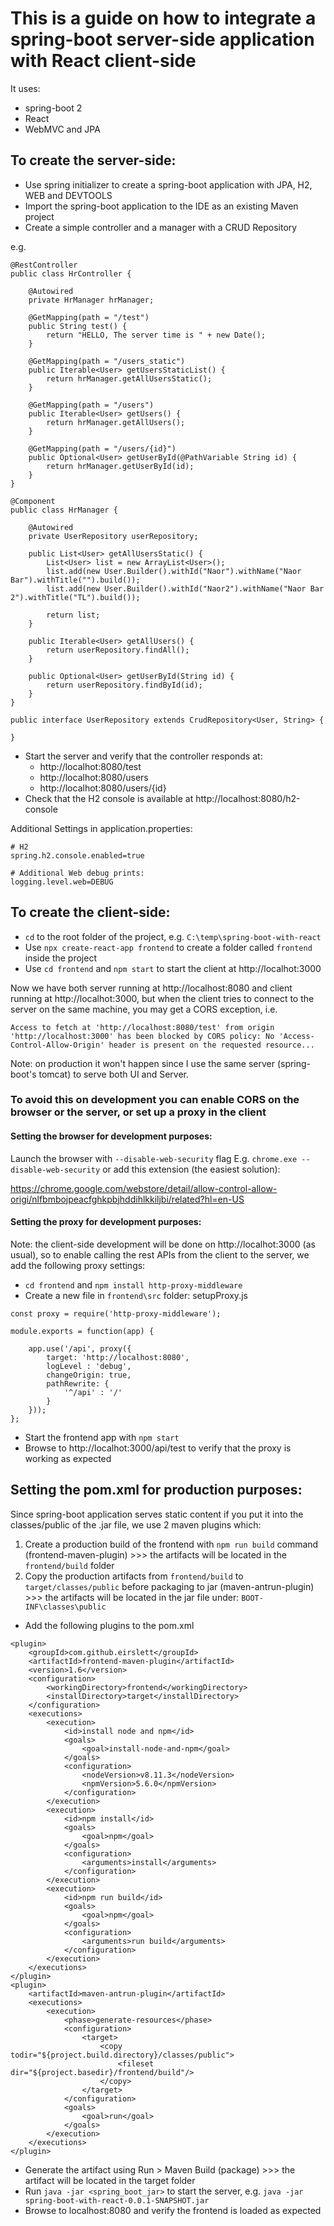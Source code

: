 # This is a guide on how to integrate a spring-boot server-side application with React client-side

It uses: 

- spring-boot 2
- React
- WebMVC and JPA

## To create the server-side:

- Use spring initializer to create a spring-boot application with JPA, H2, WEB and DEVTOOLS
- Import the spring-boot application to the IDE as an existing Maven project
- Create a simple controller and a manager with a CRUD Repository

e.g.
```
@RestController
public class HrController {

	@Autowired
	private HrManager hrManager;
	
	@GetMapping(path = "/test")
	public String test() {
		return "HELLO, The server time is " + new Date();
	}
	
	@GetMapping(path = "/users_static")
	public Iterable<User> getUsersStaticList() {
		return hrManager.getAllUsersStatic();
	}
	
	@GetMapping(path = "/users")
	public Iterable<User> getUsers() {
		return hrManager.getAllUsers();
	}
	
	@GetMapping(path = "/users/{id}")
	public Optional<User> getUserById(@PathVariable String id) {
		return hrManager.getUserById(id);
	}
}
```
```
@Component
public class HrManager {

	@Autowired
	private UserRepository userRepository;
	
	public List<User> getAllUsersStatic() {
		List<User> list = new ArrayList<User>();
		list.add(new User.Builder().withId("Naor").withName("Naor Bar").withTitle("").build());
		list.add(new User.Builder().withId("Naor2").withName("Naor Bar 2").withTitle("TL").build());
		
		return list;
	}
	
	public Iterable<User> getAllUsers() {
		return userRepository.findAll();
	}

	public Optional<User> getUserById(String id) {
		return userRepository.findById(id);
	}
}

```
```
public interface UserRepository extends CrudRepository<User, String> {

}
```

- Start the server and verify that the controller responds at:
	- http://localhot:8080/test
	- http://localhot:8080/users
	- http://localhot:8080/users/{id} 
- Check that the H2 console is available at http://localhost:8080/h2-console

Additional Settings in application.properties:
```
# H2
spring.h2.console.enabled=true

# Additional Web debug prints:
logging.level.web=DEBUG
```

## To create the client-side:

- `cd` to the root folder of the project, e.g. `C:\temp\spring-boot-with-react`
- Use `npx create-react-app frontend` to create a folder called `frontend` inside the project
- Use `cd frontend` and `npm start` to start the client at http://localhot:3000

Now we have both server running at http://localhost:8080 and client running at http://localhot:3000, but when the client tries to connect to the server on the same machine, you may get a CORS exception, i.e. 
```
Access to fetch at 'http://localhost:8080/test' from origin 'http://localhost:3000' has been blocked by CORS policy: No 'Access-Control-Allow-Origin' header is present on the requested resource...
```
Note: on production it won't happen since I use the same server (spring-boot's tomcat) to serve both UI and Server. 

### To avoid this on development you can enable CORS on the browser or the server, or set up a proxy in the client

#### Setting the browser for development purposes:
Launch the browser with `--disable-web-security` flag
E.g. `chrome.exe --disable-web-security`
or add this extension (the easiest solution):

https://chrome.google.com/webstore/detail/allow-control-allow-origi/nlfbmbojpeacfghkpbjhddihlkkiljbi/related?hl=en-US

#### Setting the proxy for development purposes:
Note: the client-side development will be done on http://localhot:3000 (as usual), so to enable calling the rest APIs from the client to the server, we add the following proxy settings:

- `cd frontend` and `npm install http-proxy-middleware`
- Create a new file in `frontend\src` folder: setupProxy.js

```
const proxy = require('http-proxy-middleware');

module.exports = function(app) {
	
	app.use('/api', proxy({
	    target: 'http://localhost:8080', 
	    logLevel : 'debug',
	    changeOrigin: true,
	    pathRewrite: {
	        '^/api' : '/'
	    }
	}));
};
```
- Start the frontend app with `npm start`
- Browse to http://localhot:3000/api/test to verify that the proxy is working as expected

## Setting the pom.xml for production purposes:
Since spring-boot application serves static content if you put it into the classes/public of the .jar file, we use 2 maven plugins which:
1. Create a production build of the frontend with `npm run build` command (frontend-maven-plugin) >>> the artifacts will be located in the `frontend/build` folder
2. Copy the production artifacts from `frontend/build` to `target/classes/public` before packaging to jar (maven-antrun-plugin) >>> the artifacts will be located in the jar file under: `BOOT-INF\classes\public`

- Add the following plugins to the pom.xml
```
<plugin>
    <groupId>com.github.eirslett</groupId>
    <artifactId>frontend-maven-plugin</artifactId>
    <version>1.6</version>
    <configuration>
        <workingDirectory>frontend</workingDirectory>
        <installDirectory>target</installDirectory>
    </configuration>
    <executions>
        <execution>
            <id>install node and npm</id>
            <goals>
                <goal>install-node-and-npm</goal>
            </goals>
            <configuration>
                <nodeVersion>v8.11.3</nodeVersion>
                <npmVersion>5.6.0</npmVersion>
            </configuration>
        </execution>
        <execution>
            <id>npm install</id>
            <goals>
                <goal>npm</goal>
            </goals>
            <configuration>
                <arguments>install</arguments>
            </configuration>
        </execution>
        <execution>
            <id>npm run build</id>
            <goals>
                <goal>npm</goal>
            </goals>
            <configuration>
                <arguments>run build</arguments>
            </configuration>
        </execution>
    </executions>
</plugin>
<plugin>
    <artifactId>maven-antrun-plugin</artifactId>
    <executions>
        <execution>
            <phase>generate-resources</phase>
            <configuration>
                <target>
                    <copy todir="${project.build.directory}/classes/public">
                        <fileset dir="${project.basedir}/frontend/build"/>
                    </copy>
                </target>
            </configuration>
            <goals>
                <goal>run</goal>
            </goals>
        </execution>
    </executions>
</plugin>
```
- Generate the artifact using Run > Maven Build (package) >>> the artifact will be located in the target folder 
- Run `java -jar <spring_boot_jar>` to start the server, e.g. `java -jar spring-boot-with-react-0.0.1-SNAPSHOT.jar`
- Browse to localhost:8080 and verify the frontend is loaded as expected
